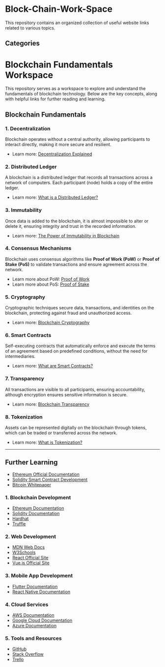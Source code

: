 # Block-Chain-Work-Space
This repository contains an organized collection of useful website links related to various topics.

## Categories
# Blockchain Fundamentals Workspace

This repository serves as a workspace to explore and understand the fundamentals of blockchain technology. Below are the key concepts, along with helpful links for further reading and learning.

## Blockchain Fundamentals

### 1. Decentralization
Blockchain operates without a central authority, allowing participants to interact directly, making it more secure and resilient.

- Learn more: [Decentralization Explained](https://blockgeeks.com/guides/decentralization/)

### 2. Distributed Ledger
A blockchain is a distributed ledger that records all transactions across a network of computers. Each participant (node) holds a copy of the entire ledger.

- Learn more: [What is a Distributed Ledger?](https://www.investopedia.com/terms/d/distributed-ledger.aspx)

### 3. Immutability
Once data is added to the blockchain, it is almost impossible to alter or delete it, ensuring integrity and trust in the recorded information.

- Learn more: [The Power of Immutability in Blockchain](https://101blockchains.com/blockchain-immutability/)

### 4. Consensus Mechanisms
Blockchain uses consensus algorithms like **Proof of Work (PoW)** or **Proof of Stake (PoS)** to validate transactions and ensure agreement across the network.

- Learn more about PoW: [Proof of Work](https://ethereum.org/en/developers/docs/consensus-mechanisms/pow/)
- Learn more about PoS: [Proof of Stake](https://ethereum.org/en/developers/docs/consensus-mechanisms/pos/)

### 5. Cryptography
Cryptographic techniques secure data, transactions, and identities on the blockchain, protecting against fraud and unauthorized access.

- Learn more: [Blockchain Cryptography](https://blockgeeks.com/guides/blockchain-cryptography/)

### 6. Smart Contracts
Self-executing contracts that automatically enforce and execute the terms of an agreement based on predefined conditions, without the need for intermediaries.

- Learn more: [What are Smart Contracts?](https://ethereum.org/en/developers/docs/smart-contracts/)

### 7. Transparency
All transactions are visible to all participants, ensuring accountability, although encryption ensures sensitive information is secure.

- Learn more: [Blockchain Transparency](https://www.ibm.com/blockchain/what-is-blockchain)

### 8. Tokenization
Assets can be represented digitally on the blockchain through tokens, which can be traded or transferred across the network.

- Learn more: [What is Tokenization?](https://www.investopedia.com/terms/t/tokenization.asp)

---

## Further Learning

- [Ethereum Official Documentation](https://ethereum.org/en/developers/docs/)
- [Solidity Smart Contract Development](https://docs.soliditylang.org/en/latest/)
- [Bitcoin Whitepaper](https://bitcoin.org/bitcoin.pdf)

### 1. Blockchain Development
- [Ethereum Documentation](https://ethereum.org/en/developers/docs/)
- [Solidity Documentation](https://docs.soliditylang.org/en/v0.8.0/)
- [Hardhat](https://hardhat.org/)
- [Truffle](https://www.trufflesuite.com/)

### 2. Web Development
- [MDN Web Docs](https://developer.mozilla.org/)
- [W3Schools](https://www.w3schools.com/)
- [React Official Site](https://reactjs.org/)
- [Vue.js Official Site](https://vuejs.org/)

### 3. Mobile App Development
- [Flutter Documentation](https://flutter.dev/docs)
- [React Native Documentation](https://reactnative.dev/docs/getting-started)

### 4. Cloud Services
- [AWS Documentation](https://aws.amazon.com/documentation/)
- [Google Cloud Documentation](https://cloud.google.com/docs)
- [Azure Documentation](https://docs.microsoft.com/en-us/azure/)

### 5. Tools and Resources
- [GitHub](https://github.com/)
- [Stack Overflow](https://stackoverflow.com/)
- [Trello](https://trello.com/)
